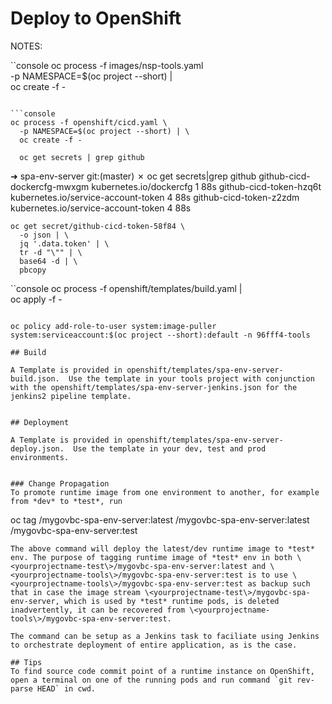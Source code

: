 # Deploy to OpenShift

NOTES:

``console
oc process -f images/nsp-tools.yaml \
  -p NAMESPACE=$(oc project --short) | \
  oc create -f -
```

```console
oc process -f openshift/cicd.yaml \
  -p NAMESPACE=$(oc project --short) | \
  oc create -f -
```

```console
  oc get secrets | grep github
```
➜  spa-env-server git:(master) ✗ oc get secrets|grep github
github-cicd-dockercfg-mwxgm   kubernetes.io/dockercfg               1      88s
github-cicd-token-hzq6t       kubernetes.io/service-account-token   4      88s
github-cicd-token-z2zdm       kubernetes.io/service-account-token   4      88s


```console
oc get secret/github-cicd-token-58f84 \
  -o json | \
  jq '.data.token' | \
  tr -d "\"" | \
  base64 -d | \
  pbcopy
```

``console
oc process -f openshift/templates/build.yaml | \
  oc apply -f -
```

oc policy add-role-to-user system:image-puller system:serviceaccount:$(oc project --short):default -n 96fff4-tools

## Build 

A Template is provided in openshift/templates/spa-env-server-build.json.  Use the template in your tools project with conjunction with the openshift/templates/spa-env-server-jenkins.json for the jenkins2 pipeline template. 


## Deployment

A Template is provided in openshift/templates/spa-env-server-deploy.json.  Use the template in your dev, test and prod environments.


### Change Propagation
To promote runtime image from one environment to another, for example from *dev* to *test*, run

```
oc tag <yourprojectname-tools>/mygovbc-spa-env-server:latest <yourprojectname-test>/mygovbc-spa-env-server:latest <yourprojectname-tools>/mygovbc-spa-env-server:test
```
The above command will deploy the latest/dev runtime image to *test* env. The purpose of tagging runtime image of *test* env in both \<yourprojectname-test\>/mygovbc-spa-env-server:latest and \<yourprojectname-tools\>/mygovbc-spa-env-server:test is to use \<yourprojectname-tools\>/mygovbc-spa-env-server:test as backup such that in case the image stream \<yourprojectname-test\>/mygovbc-spa-env-server, which is used by *test* runtime pods, is deleted inadvertently, it can be recovered from \<yourprojectname-tools\>/mygovbc-spa-env-server:test.

The command can be setup as a Jenkins task to faciliate using Jenkins to orchestrate deployment of entire application, as is the case.

## Tips
To find source code commit point of a runtime instance on OpenShift, open a terminal on one of the running pods and run command `git rev-parse HEAD` in cwd.
